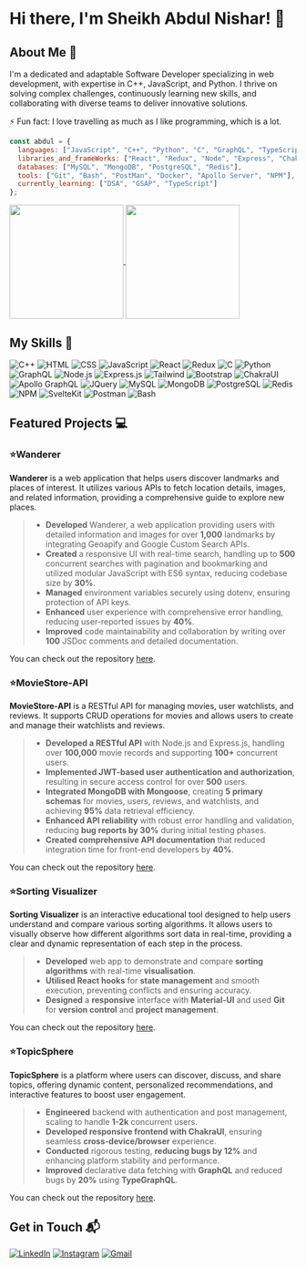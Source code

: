 # Hi there, I'm Sheikh Abdul Nishar! 👋

## About Me 🚀

I'm a dedicated and adaptable Software Developer specializing in web development, with expertise in C++, JavaScript, and Python. I thrive on solving complex challenges, continuously learning new skills, and collaborating with diverse teams to deliver innovative solutions.

⚡️ Fun fact: I love travelling as much as I like programming, which is a lot.

```js
const abdul = {
  languages: ["JavaScript", "C++", "Python", "C", "GraphQL", "TypeScript", "English", "Hindi", "Japanese"],
  libraries_and_frameWorks: ["React", "Redux", "Node", "Express", "ChakraUI", "TypeGraphQL", "jQuery", "Tailwind CSS", "SvelteKit", "Bootstrap", "MikroORM", "MaterialUI"],
  databases: ["MySQL", "MongoDB", "PostgreSQL", "Redis"],
  tools: ["Git", "Bash", "PostMan", "Docker", "Apollo Server", "NPM"],
  currently_learning: ["DSA", "GSAP", "TypeScript"]
};
```

<a href="https://github.com/anuraghazra/github-readme-stats">
  <img height=200 align="center" src="https://github-readme-stats.vercel.app/api?username=abdul-nishar&hide_rank=true&custom_title=Github-Stats&exclude_days=Sun%2CSat&hide=contribs,stars,issues&show_icons=true&theme=transparent" />
</a>
<a href="https://github.com/anuraghazra/convoychat">
  <img height=200 align="center" src="https://github-readme-stats.vercel.app/api/top-langs/?username=abdul-nishar&layout=compact&show_icons=true&theme=transparent&langs_count=8&card_width=320" />
</a>

## My Skills 🧠

![C++](https://img.shields.io/badge/C%2B%2B-00599C?style=flat-square&logo=c%2B%2B&logoColor=white)
![HTML](https://img.shields.io/badge/-HTML-E34F26?style=flat-square&logo=html5&logoColor=white)
![CSS](https://img.shields.io/badge/-CSS-1572B6?style=flat-square&logo=css3&logoColor=white)
![JavaScript](https://img.shields.io/badge/-JavaScript-F7DF1E?style=flat-square&logo=javascript&logoColor=black)
![React](https://img.shields.io/badge/-React-61DAFB?style=flat-square&logo=react&logoColor=black)
![Redux](https://img.shields.io/badge/Redux-593D88?style=flat-square&logo=redux&logoColor=white)
![C](https://img.shields.io/badge/C-00599C?style=flat-square&logo=c&logoColor=white)
![Python](https://img.shields.io/badge/Python-FFD43B?style=flat-square&logo=python&logoColor=blue)
![GraphQL](https://img.shields.io/badge/GraphQl-E10098?style=flat-square&logo=graphql&logoColor=white)
![Node.js](https://img.shields.io/badge/-Node.js-339933?style=flat-square&logo=node.js&logoColor=white)
![Express.js](https://img.shields.io/badge/Express%20js-000000?style=flat-square&logo=express&logoColor=white)
![Tailwind](https://img.shields.io/badge/Tailwind_CSS-38B2AC?style=flat-square&logo=tailwind-css&logoColor=white)
![Bootstrap](https://img.shields.io/badge/Bootstrap-563D7C?style=flat-square&logo=bootstrap&logoColor=white)
![ChakraUI](https://img.shields.io/badge/Chakra--UI-319795?style=flat-square&logo=chakra-ui&logoColor=white)
![Apollo GraphQL](https://img.shields.io/badge/Apollo%20GraphQL-311C87?&style=flat-square&logo=Apollo%20GraphQL&logoColor=white)
![JQuery](https://img.shields.io/badge/jQuery-0769AD?style=flat-sqaure&logo=jquery&logoColor=white)
![MySQL](https://img.shields.io/badge/MySQL-005C84?tyle=flat-square&logo=mysql&logoColor=white)
![MongoDB](https://img.shields.io/badge/MongoDB-4EA94B?style=flat-square&logo=mongodb&logoColor=white)
![PostgreSQL](https://img.shields.io/badge/PostgreSQL-316192?style=flat-square&logo=postgresql&logoColor=white)
![Redis](https://img.shields.io/badge/redis-%23DD0031.svg?&style=flat-square&logo=redis&logoColor=white)
![NPM](https://img.shields.io/badge/npm-CB3837?style=flat-square&logo=npm&logoColor=white)
![SvelteKit](https://img.shields.io/badge/Svelte%20Kit-FF3E00?style=flat-square&logo=svelte&logoColor=white)
![Postman](https://img.shields.io/badge/-Postman-FF6C37?style=flat-square&logo=postman&logoColor=white)
![Bash](https://img.shields.io/badge/Bash-4EAA25?style=flat-square&logo=gnubash&logoColor=fff)

## Featured Projects 💻

### ⭐️Wanderer

**Wanderer** is a web application that helps users discover landmarks and places of interest. It utilizes various APIs to fetch location details, images, and related information, providing a comprehensive guide to explore new places.

>- **Developed** Wanderer, a web application providing users with detailed information and images for over **1,000** landmarks by integrating Geoapify and Google Custom Search APIs.
>- **Created** a responsive UI with real-time search, handling up to **500** concurrent searches with pagination and bookmarking and utilized modular JavaScript with ES6 syntax, reducing codebase size by **30%**.
>- **Managed** environment variables securely using dotenv, ensuring protection of API keys.
>- **Enhanced** user experience with comprehensive error handling, reducing user-reported issues by **40%**.
>- **Improved** code maintainability and collaboration by writing over **100** JSDoc comments and detailed documentation.

You can check out the repository [here](https://github.com/abdul-nishar/Wanderer).

### ⭐️MovieStore-API

**MovieStore-API** is a RESTful API for managing movies, user watchlists, and reviews. It supports CRUD operations for movies and allows users to create and manage their watchlists and reviews.

>- **Developed a RESTful API** with Node.js and Express.js, handling over **100,000** movie records and supporting **100+** concurrent users.
>- **Implemented JWT-based user authentication and authorization**, resulting in secure access control for over **500** users.
>- **Integrated MongoDB with Mongoose**, creating **5 primary schemas** for movies, users, reviews, and watchlists, and achieving **95%** data retrieval efficiency.
>- **Enhanced API reliability** with robust error handling and validation, reducing **bug reports by 30%** during initial testing phases.
>- **Created comprehensive API documentation** that reduced integration time for front-end developers by **40%**.

You can check out the repository [here](https://github.com/abdul-nishar/MovieStore-API).

### ⭐️Sorting Visualizer

**Sorting Visualizer** is an interactive educational tool designed to help users understand and compare various sorting algorithms. It allows users to visually observe how different algorithms sort data in real-time, providing a clear and dynamic representation of each step in the process.

>- **Developed** web app to demonstrate and compare **sorting algorithms** with real-time **visualisation**.
>- **Utilised React hooks** for **state management** and smooth execution, preventing conflicts and ensuring accuracy.
>- **Designed** a **responsive** interface with **Material-UI** and used **Git** for **version control** and **project management**.

You can check out the repository [here](https://github.com/abdul-nishar/Sorting-Visualizer).

### ⭐️TopicSphere

**TopicSphere** is a platform where users can discover, discuss, and share topics, offering dynamic content, personalized recommendations, and interactive features to boost user engagement.

>- **Engineered** backend with authentication and post management, scaling to handle **1-2k** concurrent users.
>- **Developed responsive frontend with ChakraUI**, ensuring seamless **cross-device/browser** experience.
>- **Conducted** rigorous testing, **reducing bugs by 12%** and enhancing platform stability and performance.
>- **Improved** declarative data fetching with **GraphQL** and reduced bugs by **20%** using **TypeGraphQL**.

You can check out the repository [here](https://github.com/abdul-nishar/TopicSphere).

## Get in Touch 📬

[![LinkedIn](https://img.shields.io/badge/LinkedIn-0077B5?style=for-the-badge&logo=linkedin&logoColor=white)](https://www.linkedin.com/in/sheikh-abdul-nishar-3009ba156)
[![Instagram](https://img.shields.io/badge/Instagram-E4405F?style=for-the-badge&logo=instagram&logoColor=white)](https://www.instagram.com/abdul_nisar_007/)
[![Gmail](https://img.shields.io/badge/Gmail-D14836?style=for-the-badge&logo=gmail&logoColor=white)](mailto:sheikhabdul285@gmail.com)

